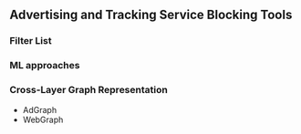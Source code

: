 ## Advertising and Tracking Service Blocking Tools

### Filter List

### ML approaches


### Cross-Layer Graph Representation
- AdGraph
- WebGraph
